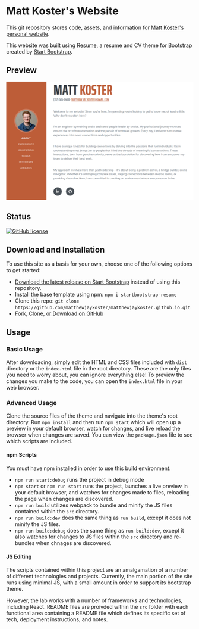 # Matt Koster's Website

This git repository stores code, assets, and information for [Matt Koster's personal website](https://matthewjaykoster.github.io).

This website was built using [Resume](https://startbootstrap.com/theme/resume/), a resume and CV theme for [Bootstrap](https://getbootstrap.com/) created by [Start Bootstrap](https://startbootstrap.com/).

## Preview

[![Website Preview](https://github.com/matthewjaykoster/matthewjaykoster.github.io/blob/master/readme-assets/website-preview.png?raw=true)](matthewjaykoster.github.io)

## Status

[![GitHub license](https://img.shields.io/badge/license-MIT-blue.svg)](https://raw.githubusercontent.com/StartBootstrap/startbootstrap-resume/master/LICENSE)

## Download and Installation

To use this site as a basis for your own, choose one of the following options to get started:

- [Download the latest release on Start Bootstrap](https://startbootstrap.com/theme/resume/) instead of using this repository.
- Install the base template using npm: `npm i startbootstrap-resume`
- Clone this repo: `git clone https://github.com/matthewjaykoster/matthewjaykoster.github.io.git`
- [Fork, Clone, or Download on GitHub](https://github.com/matthewjaykoster/matthewjaykoster.github.io.git)

## Usage

### Basic Usage

After downloading, simply edit the HTML and CSS files included with `dist` directory or the `index.html` file in the root directory. These are the only files you need to worry about, you can ignore everything else! To preview the changes you make to the code, you can open the `index.html` file in your web browser.

### Advanced Usage

Clone the source files of the theme and navigate into the theme's root directory. Run `npm install` and then run `npm start` which will open up a preview in your default browser, watch for changes, and live reload the browser when changes are saved. You can view the `package.json` file to see which scripts are included.

#### npm Scripts

You must have npm installed in order to use this build environment.

- `npm run start:debug` runs the project in debug mode
- `npm start` or `npm run start` runs the project, launches a live preview in your default browser, and watches for changes made to files, reloading the page when changes are discovered.
- `npm run build` utilizes webpack to bundle and minify the JS files contained within the `src` directory.
- `npm run build:dev` does the same thing as `run build`, except it does not minify the JS files.
- `npm run build:debug` does the same thing as `run build:dev`, except it also watches for changes to JS files within the `src` directory and re-bundles when chnages are discovered.


#### JS Editing

The scripts contained within this project are an amalgamation of a number of different technologies and projects. Currently, the main portion of the site runs using minimal JS, with a small amount in order to support its bootstrap theme.

However, the lab works with a number of frameworks and technologies, including React. README files are proivded within the `src` folder with each functional area containing a README file which defines its specific set of tech, deployment instructions, and notes.
